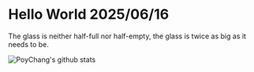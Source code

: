 # Hello World 2025/06/16

The glass is neither half-full nor half-empty, the glass is twice as big as it needs to be.

![PoyChang's github stats](https://github-readme-stats.vercel.app/api?username=poychang&show_icons=true&theme=dracula)
